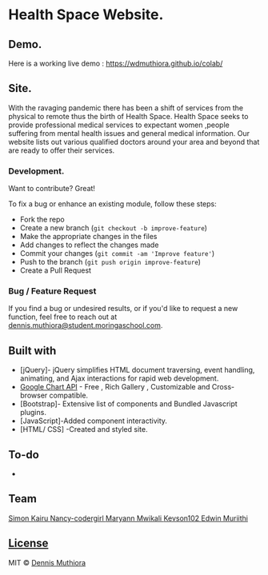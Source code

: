 # Health Space Website.

## Demo.
Here is a working live demo :  https://wdmuthiora.github.io/colab/


## Site.
With the ravaging pandemic there has been a shift of services from the physical to remote thus the birth of Health Space. Health Space seeks to provide professional medical services to expectant women ,people suffering from mental health issues and general medical information. Our website lists out various qualified doctors around your area and beyond that are ready to offer their services. 

### Development.
Want to contribute? Great!

To fix a bug or enhance an existing module, follow these steps:

- Fork the repo
- Create a new branch (`git checkout -b improve-feature`)
- Make the appropriate changes in the files
- Add changes to reflect the changes made
- Commit your changes (`git commit -am 'Improve feature'`)
- Push to the branch (`git push origin improve-feature`)
- Create a Pull Request 

### Bug / Feature Request

If you find a bug or undesired results, or if you'd like to request a new function, feel free to reach out at dennis.muthiora@student.moringaschool.com.

## Built with 

- [jQuery]- jQuery simplifies HTML document traversing, event handling, animating, and Ajax interactions for rapid web development.
- [Google Chart API](https://developers.google.com/chart/interactive/docs/quick_start) - Free , Rich Gallery , Customizable and Cross-browser compatible.
- [Bootstrap]- Extensive list of components and  Bundled Javascript plugins.
- [JavaScript]-Added component interactivity.
- [HTML/ CSS] -Created and styled site. 

## To-do
- 

## Team
 
[Simon Kairu ](https://github.com/simonkairu)
[Nancy-codergirl ](https://github.com/Nancy-codergirl)
[Maryann Mwikali ](https://github.com/Maryan23)
[Kevson102 ](https://github.com/Kevson102)
[Edwin Muriithi ](https://github.com/edwinmuriithi)


## [License](https://github.com/iharsh234/WebApp/blob/master/LICENSE.md)

MIT © [Dennis Muthiora ](https://github.com/wdmuthiora)
